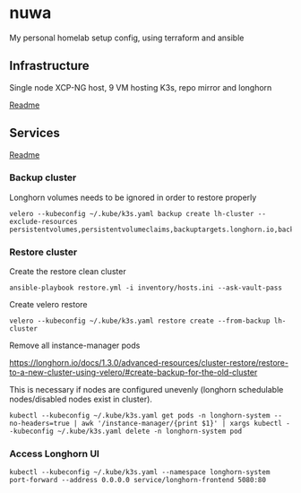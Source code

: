 # nuwa
My personal homelab setup config, using terraform and ansible

## Infrastructure

Single node XCP-NG host, 9 VM hosting K3s, repo mirror and longhorn

[Readme](infrastructure/README.md)

## Services

[Readme](argocd/README.md)


### Backup cluster

Longhorn volumes needs to be ignored in order to restore properly
```
velero --kubeconfig ~/.kube/k3s.yaml backup create lh-cluster --exclude-resources persistentvolumes,persistentvolumeclaims,backuptargets.longhorn.io,backupvolumes.longhorn.io,backups.longhorn.io,nodes.longhorn.io,volumes.longhorn.io,engines.longhorn.io,replicas.longhorn.io,backingimagedatasources.longhorn.io,backingimagemanagers.longhorn.io,backingimages.longhorn.io,sharemanagers.longhorn.io,instancemanagers.longhorn.io,engineimages.longhorn.io
```

### Restore cluster

Create the restore clean cluster

```
ansible-playbook restore.yml -i inventory/hosts.ini --ask-vault-pass
```

Create velero restore
```
velero --kubeconfig ~/.kube/k3s.yaml restore create --from-backup lh-cluster
```

Remove all instance-manager pods

https://longhorn.io/docs/1.3.0/advanced-resources/cluster-restore/restore-to-a-new-cluster-using-velero/#create-backup-for-the-old-cluster

This is necessary if nodes are configured unevenly (longhorn schedulable nodes/disabled nodes exist in cluster).
```
kubectl --kubeconfig ~/.kube/k3s.yaml get pods -n longhorn-system --no-headers=true | awk '/instance-manager/{print $1}' | xargs kubectl --kubeconfig ~/.kube/k3s.yaml delete -n longhorn-system pod
```

### Access Longhorn UI

```
kubectl --kubeconfig ~/.kube/k3s.yaml --namespace longhorn-system port-forward --address 0.0.0.0 service/longhorn-frontend 5080:80
```
